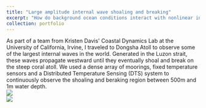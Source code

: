 ```yaml
---
title: "Large amplitude internal wave shoaling and breaking"
excerpt: "How do background ocean conditions interact with nonlinear internal waves to affect shoaling and breaking dynamics? We sampled some of the largest internal waves in the world to find out.<br/><img src='/images/500x300.png'>"
collection: portfolio
---
```


As part of a team from Kristen Davis' Coastal Dynamics Lab at the University of California, Irvine, I traveled to Dongsha Atoll to observe some of the largest internal waves in the world. Generated in the Luzon strait, these waves propagate westward until they eventually shoal and break on the steep coral atoll. We used a dense array of moorings, fixed temperature sensors and a Distributed Temperature Sensing (DTS) system to continuously observe the shoaling and beraking region between 500m and 1m water depth.
<br/><img src='/images/500x300.png'>
<br/><img src='/images/500x300.png'>
